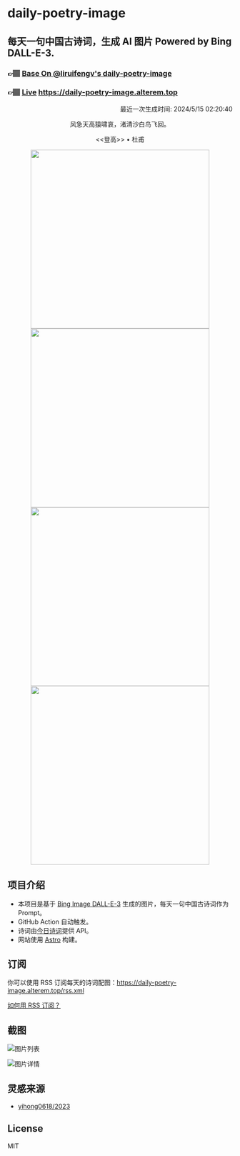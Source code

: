 
# daily-poetry-image

## 每天一句中国古诗词，生成 AI 图片 Powered by Bing DALL-E-3.

### 👉🏽 [Base On @liruifengv's daily-poetry-image](https://github.com/liruifengv/daily-poetry-image)

### 👉🏽 [Live](https://daily-poetry-image.alterem.top/) https://daily-poetry-image.alterem.top

<p align="right">
  最近一次生成时间: 2024/5/15 02:20:40
</p>
<p align="center">
风急天高猿啸哀，渚清沙白鸟飞回。
</p>
<p align="center">
<<登高>> • 杜甫
</p>
<p align="center">
<img src="https://tse1.mm.bing.net/th/id/OIG1.OuYkgkig9dwz.R2hsCZX" height="400" width="400" />
<img src="https://tse1.mm.bing.net/th/id/OIG1.KB1D82gdbLySmC7oj0dy" height="400" width="400" />
<img src="https://tse1.mm.bing.net/th/id/OIG1.uYAxrB_Opt508PfwWest" height="400" width="400" />
<img src="https://tse2.mm.bing.net/th/id/OIG1.KgwQKxyk9jAk..MfLkBu" height="400" width="400" />
</p>

## 项目介绍

-   本项目是基于 [Bing Image DALL-E-3](https://www.bing.com/images/create) 生成的图片，每天一句中国古诗词作为 Prompt。
-   GitHub Action 自动触发。
-   诗词由[今日诗词](https://www.jinrishici.com/)提供 API。
-   网站使用 [Astro](https://astro.build) 构建。

## 订阅

你可以使用 RSS 订阅每天的诗词配图：https://daily-poetry-image.alterem.top/rss.xml

[如何用 RSS 订阅？](https://zhuanlan.zhihu.com/p/55026716)

## 截图

![图片列表](./screenshots/Snipaste_2023-12-28_21-00-26.png)

![图片详情](./screenshots/Snipaste_2023-12-28_21-00-53.png)

## 灵感来源

-   [yihong0618/2023](https://github.com/yihong0618/2023)

## License

MIT
